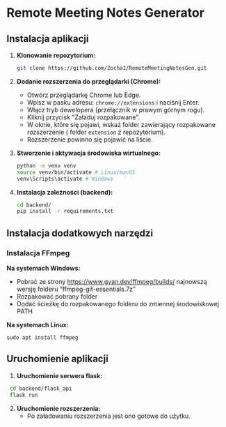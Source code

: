 # Remote Meeting Notes Generator

## Instalacja aplikacji

1.  **Klonowanie repozytorium:**
    ```bash
    git clone https://github.com/Zocha1/RemoteMeetingNotesGen.git
    ```

2.  **Dodanie rozszerzenia do przeglądarki (Chrome):**

    -  Otwórz przeglądarkę Chrome lub Edge.
    -  Wpisz w pasku adresu: `chrome://extensions`  i naciśnij Enter.
    -  Włącz tryb dewelopera (przełącznik w prawym górnym rogu).
    -  Kliknij przycisk "Załaduj rozpakowane".
    -  W oknie, które się pojawi, wskaż folder zawierający rozpakowane rozszerzenie ( folder `extension` z repozytorium).
    -  Rozszerzenie powinno się pojawić na liście.

2.  **Stworzenie i aktywacja środowiska wirtualnego:**
    ```bash
    python -m venv venv
    source venv/bin/activate # Linux/macOS
    venv\Scripts\activate # Windows
    ```

3.  **Instalacja zależności (backend):**
    ```bash
    cd backend/
    pip install -r requirements.txt
    ```
## Instalacja dodatkowych narzędzi

### Instalacja FFmpeg

**Na systemach Windows:**
- Pobrać ze strony https://www.gyan.dev/ffmpeg/builds/ najnowszą wersję folderu “ffmpeg-git-essentials.7z” 
- Rozpakować pobrany folder
- Dodać ścieżkę do rozpakowanego folderu do zmiennej środowiskowej PATH

**Na systemach Linux:**
```
sudo apt install ffmpeg
```

## Uruchomienie aplikacji

1. **Uruchomienie serwera flask:**
  ```bash
   cd backend/flask_api
   flask run
   ```
2. **Uruchomienie rozszerzenia:**
    - Po załadowaniu rozszerzenia jest ono gotowe do użytku.
